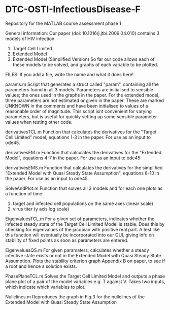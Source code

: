DTC-OSTI-InfectiousDisease-F
============================

Repository for the MATLAB course assessment phase 1

General information:
Our paper (doi: 10.1016/j.jtbi.2009.04.010) contains 3 models of HIV infection
1) Target Cell Limited
2) Extended Model
3) Extended Model (Simplified Version)
So far our code allows each of these models to be solved, and graphs of each variable
to be plotted.


FILES
!If you add a file, write the name and what it does here!

params.m
Script that generates a struct called "param", containing all the parameters found in all 
3 models.
Parameters are initialised to sensible values; the ones used in the graphs in the paper.
For the extended model, three parameters are not estimated or given in the paper. These are
marked UNKNOWN in the comments and have been initialised to values of a reasonable order of magnitude.
This script isnt convenient for varying parameters, but is useful for quickly setting up some
sensible parameter values when testing other code.

derivativesTCL.m
Function that calculates the derivatives for the "Target Cell Limited" model, equations 1-3 in the paper.
For use as an input to ode45.

derivativesEM.m
Function that calculates the derivatives for the "Extended Model", equations 4-7 in the paper.
For use as an input to ode45

derivativesEMS.m
Function that calculates the derivatives for the simplified "Extended Model with Quasi Steady
State Assumption", equations 8-10 in the paper.
For use as an input to ode45.

SolveAndPlot.m
Function that solves all 3 models and for each one plots as a function of time: 
1) target and infected cell populations on the same axes (linear scale) 
2) virus titer (y axis log scale)

EigenvaluesTCL.m
For a given set of parameters, indicates whether the infected steady state of the Target Cell
Limited Model is stable. Does this by checking for eigenvalues of the jacobian with positive
real part. A test like this function will eventually be incorporated into our GUI, giving 
info on stability of fixed points as soon as parameters are entered.

EigenvaluesQS.m
For given paramaters, calculates whether a steady infective state exists or not in the Extended Model with 
Quasi Steady State Assumption. Plots the stability criterion graph Appendix B on paper, to see if a root and hence
a solution exists. 


PhasePlaneTCL.m
Solves the Target Cell Limited Model and outputs a phase plane plot of a pair of the model
variables e.g. T against V. Takes two inputs, which indicate which variables to plot.

Nullclines.m
Reproduces the graph in Fig.3 for the nullclines of the Extended Model with Quasi Steady State Assumption


